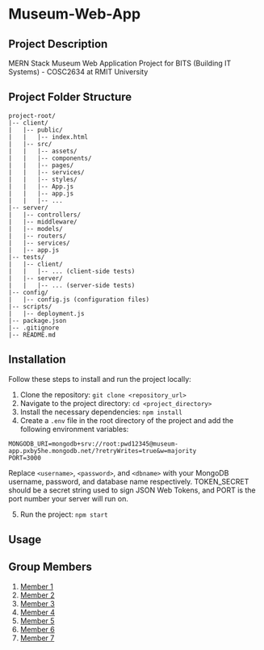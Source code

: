# Museum-Web-App 
## Project Description
MERN Stack Museum Web Application Project for BITS (Building IT Systems) - COSC2634 at RMIT University 

## Project Folder Structure
```
project-root/  
|-- client/  
|   |-- public/  
|   |   |-- index.html  
|   |-- src/  
|   |   |-- assets/  
|   |   |-- components/  
|   |   |-- pages/  
|   |   |-- services/  
|   |   |-- styles/  
|   |   |-- App.js
|   |   |-- app.js
|   |   |-- ...
|-- server/  
|   |-- controllers/  
|   |-- middleware/  
|   |-- models/  
|   |-- routers/  
|   |-- services/  
|   |-- app.js
|-- tests/  
|   |-- client/  
|   |   |-- ... (client-side tests)
|   |-- server/  
|   |   |-- ... (server-side tests)
|-- config/  
|   |-- config.js (configuration files)
|-- scripts/  
|   |-- deployment.js
|-- package.json  
|-- .gitignore  
|-- README.md  
```

## Installation

Follow these steps to install and run the project locally:

1. Clone the repository: `git clone <repository_url>`
2. Navigate to the project directory: `cd <project_directory>`
3. Install the necessary dependencies: `npm install`
4. Create a `.env` file in the root directory of the project and add the following environment variables:

```properties
MONGODB_URI=mongodb+srv://root:pwd12345@museum-app.pxby5he.mongodb.net/?retryWrites=true&w=majority
PORT=3000
```

Replace `<username>`, `<password>`, and `<dbname>` with your MongoDB username, password, and database name respectively. TOKEN_SECRET should be a secret string used to sign JSON Web Tokens, and PORT is the port number your server will run on.  

5. Run the project: `npm start`

## Usage


## Group Members
1. [Member 1]()
2. [Member 2]()
3. [Member 3]()
4. [Member 4]()
5. [Member 5]()
6. [Member 6]()
7. [Member 7]()
